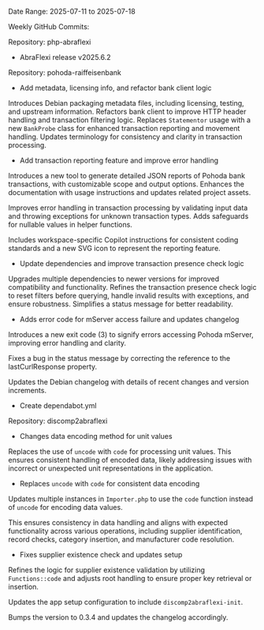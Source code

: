 Date Range: 2025-07-11 to 2025-07-18

Weekly GitHub Commits:

Repository: php-abraflexi
- AbraFlexi release v2025.6.2

Repository: pohoda-raiffeisenbank
- Add metadata, licensing info, and refactor bank client logic

Introduces Debian packaging metadata files, including licensing, testing, and upstream information. Refactors bank client to improve HTTP header handling and transaction filtering logic. Replaces `Statementor` usage with a new `BankProbe` class for enhanced transaction reporting and movement handling. Updates terminology for consistency and clarity in transaction processing.
- Add transaction reporting feature and improve error handling

Introduces a new tool to generate detailed JSON reports of Pohoda bank transactions, with customizable scope and output options. Enhances the documentation with usage instructions and updates related project assets.

Improves error handling in transaction processing by validating input data and throwing exceptions for unknown transaction types. Adds safeguards for nullable values in helper functions.

Includes workspace-specific Copilot instructions for consistent coding standards and a new SVG icon to represent the reporting feature.
- Update dependencies and improve transaction presence check logic

Upgrades multiple dependencies to newer versions for improved
compatibility and functionality. Refines the transaction presence
check logic to reset filters before querying, handle invalid
results with exceptions, and ensure robustness. Simplifies a
status message for better readability.
- Adds error code for mServer access failure and updates changelog

Introduces a new exit code (3) to signify errors accessing Pohoda mServer, improving error handling and clarity.

Fixes a bug in the status message by correcting the reference to the lastCurlResponse property.

Updates the Debian changelog with details of recent changes and version increments.
- Create dependabot.yml

Repository: discomp2abraflexi
- Changes data encoding method for unit values

Replaces the use of `uncode` with `code` for processing unit values.
This ensures consistent handling of encoded data, likely addressing issues
with incorrect or unexpected unit representations in the application.
- Replaces `uncode` with `code` for consistent data encoding

Updates multiple instances in `Importer.php` to use the `code` function instead of `uncode` for encoding data values.

This ensures consistency in data handling and aligns with expected functionality across various operations, including supplier identification, record checks, category insertion, and manufacturer code resolution.
- Fixes supplier existence check and updates setup

Refines the logic for supplier existence validation by utilizing `Functions::code` and adjusts root handling to ensure proper key retrieval or insertion.

Updates the app setup configuration to include `discomp2abraflexi-init`.

Bumps the version to 0.3.4 and updates the changelog accordingly.

